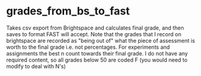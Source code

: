 # grades_from_bs_to_fast

Takes csv export from Brightspace and calculates final grade, and then saves to format FAST will accept.  Note that the grades that I record on brightspace are recorded as "being out of" what the piece of assessment is worth to the final grade i.e. not percentages. For experiments and assignments the best n count towards their final grade.  I do not have any required content, so all grades below 50 are coded F (you would need to modify to deal with N's)  
